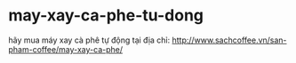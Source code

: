 may-xay-ca-phe-tu-dong
======================

hãy mua máy xay cà phê tự động tại địa chỉ: http://www.sachcoffee.vn/san-pham-coffee/may-xay-ca-phe/
